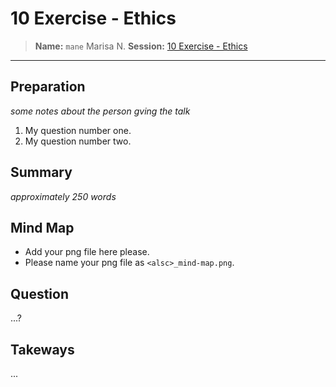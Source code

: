 # 10 Exercise - Ethics
> **Name:** `mane` Marisa N.
> **Session:** [10 Exercise - Ethics](https://github.com/FUB-HCC/hcds-winter-2020/wiki/10_exercise)   
----

## Preparation

_some notes about the person gving the talk_

1. My question number one.
1. My question number two.


## Summary
_approximately 250 words_


## Mind Map

* Add your png file here please.
* Please name your png file as `<alsc>_mind-map.png`.

## Question
...?

## Takeways
...
